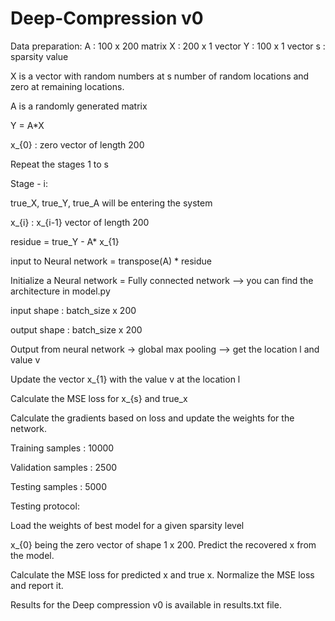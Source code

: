 # Deep-Compression v0

Data preparation:
A : 100 x 200 matrix
X : 200 x 1 vector
Y : 100 x 1 vector
s : sparsity value

X is a vector with random numbers at s number of random locations and zero at remaining locations.

A is a randomly generated matrix

Y = A*X

x_{0} : zero vector of length 200

Repeat the stages 1 to s

Stage - i:

  true_X, true_Y, true_A will be entering the system
  
  x_{i} : x_{i-1} vector of length 200

  residue = true_Y - A* x_{1}
  
  input to Neural network = transpose(A) * residue

  Initialize a Neural network = Fully connected network --> you can find the architecture in model.py

  input shape : batch_size x 200
  
  output shape : batch_size x 200

  Output from neural network -> global max pooling --> get the location l and value v
  
  Update the vector x_{1} with the value v at the location l

Calculate the MSE loss for x_{s} and true_x

Calculate the gradients based on loss and update the weights for the network.

Training samples : 10000

Validation samples : 2500

Testing samples : 5000

Testing protocol:

Load the weights of best model for a given sparsity level

x_{0} being the zero vector of shape 1 x 200. Predict the recovered x from the model.

Calculate the MSE loss for predicted x and true x. Normalize the MSE loss and report it.

Results for the Deep compression v0 is available in results.txt file.


